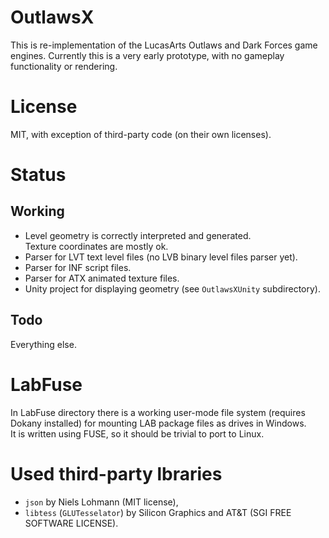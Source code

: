 # OutlawsX

This is re-implementation of the LucasArts Outlaws and Dark Forces game engines.
Currently this is a very early prototype, with no gameplay functionality or rendering.

# License

MIT, with exception of third-party code (on their own licenses).

# Status

## Working

- Level geometry is correctly interpreted and generated.  
  Texture coordinates are mostly ok.
- Parser for LVT text level files (no LVB binary level files parser yet).
- Parser for INF script files.
- Parser for ATX animated texture files.
- Unity project for displaying geometry (see `OutlawsXUnity` subdirectory).

## Todo

Everything else.

# LabFuse

In LabFuse directory there is a working user-mode file system (requires Dokany installed) for mounting LAB package files as drives in Windows.  
It is written using FUSE, so it should be trivial to port to Linux.

# Used third-party lbraries

- `json` by Niels Lohmann (MIT license),
- `libtess` (`GLUTesselator`) by Silicon Graphics and AT&T (SGI FREE SOFTWARE LICENSE).
